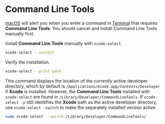 # Command Line Tools

[macOS](macOS.md) will alert you when you enter a command in [Terminal](Terminal.md) that requires **Command Line Tools**. You should cancel and install Command Line Tools manually first.

Install **Command Line Tools** manually with `xcode-select`.

```zsh
xcode-select --install
```

Verify the installation.

```zsh
xcode-select --print-path
```

This command displays the location of the currently active developer directory, which by default is `/Applications/Xcode.app/Contents/Developer` if **Xcode** is installed. However, the **Command Line Tools** installed with `xcode-select` are found in `/Library/Developer/CommandLineTools`. If `xcode-select -p` still identifies the **Xcode** path as the active developer directory, use `xcode-select -switch` to make the separately installed version active.

```zsh
sudo xcode-select --switch /Library/Developer/CommandLineTools/
```
